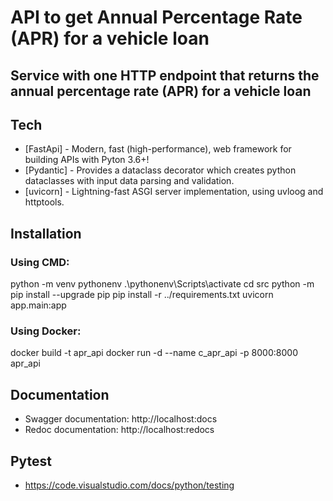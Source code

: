 # API to get Annual Percentage Rate (APR) for a vehicle loan

## Service with one HTTP endpoint that returns the annual percentage rate (APR) for a vehicle loan

## Tech
- [FastApi] - Modern, fast (high-performance), web framework for building APIs with Pyton 3.6+!
- [Pydantic] -  Provides a dataclass decorator which creates python dataclasses with input data parsing and validation.
- [uvicorn] - Lightning-fast ASGI server implementation, using uvloog and httptools.

## Installation

### Using CMD:
python -m venv pythonenv
.\pythonenv\Scripts\activate
cd src
python -m pip install --upgrade pip
pip install -r ../requirements.txt
uvicorn app.main:app

### Using Docker:

docker build -t apr_api
docker run -d --name c_apr_api -p 8000:8000 apr_api

## Documentation

- Swagger documentation: http://localhost:docs
- Redoc documentation: http://localhost:redocs

## Pytest
- https://code.visualstudio.com/docs/python/testing
